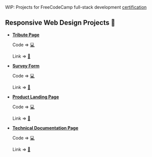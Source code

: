 WIP: Projects for FreeCodeCamp full-stack development [certification](https://guide.freecodecamp.org/meta/free-code-camp-full-stack-development-certification/)

## Responsive Web Design Projects 💅

- **[Tribute Page](https://www.freecodecamp.org/learn/responsive-web-design/responsive-web-design-projects/build-a-tribute-page)**

  Code => [💻](https://github.com/NomanGul/freecodecamp/tree/master/tribute-page)

  Link => [🔗](https://nomangul.github.io/freecodecamp/tribute-page/)
  
- **[Survey Form](https://www.freecodecamp.org/learn/responsive-web-design/responsive-web-design-projects/build-a-survey-form)**

  Code => [💻](https://github.com/NomanGul/freecodecamp/tree/master/survey-form)

  Link => [🔗](https://nomangul.github.io/freecodecamp/survey-form/)
  
- **[Product Landing Page](https://www.freecodecamp.org/learn/responsive-web-design/responsive-web-design-projects/build-a-product-landing-page)**

  Code => [💻](https://github.com/NomanGul/freecodecamp/tree/master/product-landing-page)

  Link => [🔗](https://nomangul.github.io/freecodecamp/product-landing-page/)

- **[Technical Documentation Page](https://www.freecodecamp.org/learn/responsive-web-design/responsive-web-design-projects/build-a-technical-documentation-page)**

  Code => [💻](https://github.com/NomanGul/freecodecamp/tree/master/technical-documentation-page)

  Link => [🔗](https://nomangul.github.io/freecodecamp/technical-documentation-page/)
